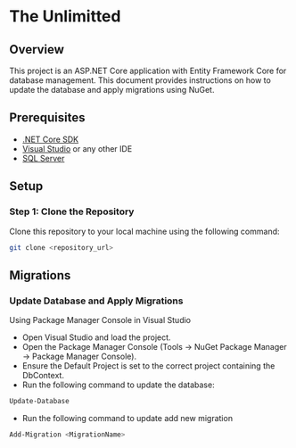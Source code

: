 # The Unlimitted

## Overview
This project is an ASP.NET Core application with Entity Framework Core for database management. This document provides instructions on how to update the database and apply migrations using NuGet.

## Prerequisites
- [.NET Core SDK](https://dotnet.microsoft.com/download)
- [Visual Studio](https://visualstudio.microsoft.com/) or any other IDE
- [SQL Server](https://www.microsoft.com/en-us/sql-server/sql-server-downloads)

## Setup

### Step 1: Clone the Repository
Clone this repository to your local machine using the following command:
```bash
git clone <repository_url>
```

## Migrations
### Update Database and Apply Migrations
Using Package Manager Console in Visual Studio
- Open Visual Studio and load the project.
- Open the Package Manager Console (Tools -> NuGet Package Manager -> Package Manager Console).
- Ensure the Default Project is set to the correct project containing the DbContext.
- Run the following command to update the database:
```bash
Update-Database
```
- Run the following command to update add new migration
```bash
Add-Migration <MigrationName>
```
